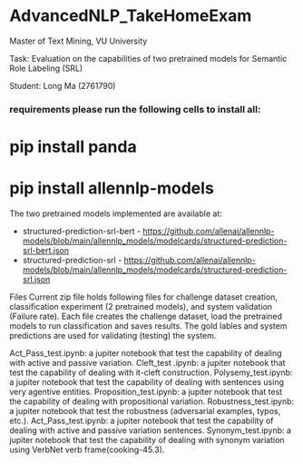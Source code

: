 # AdvancedNLP_TakeHomeExam

Master of Text Mining, VU University 

Task: Evaluation on the capabilities of two pretrained models for Semantic Role Labeling (SRL)

Student:
Long Ma (2761790)

### requirements please run the following cells to install all:

# pip install panda
# pip install allennlp-models

The two pretrained models implemented are available at:
* structured-prediction-srl-bert - https://github.com/allenai/allennlp-models/blob/main/allennlp_models/modelcards/structured-prediction-srl-bert.json
* structured-prediction-srl - https://github.com/allenai/allennlp-models/blob/main/allennlp_models/modelcards/structured-prediction-srl.json

Files
Current zip file holds following files for challenge dataset creation, classification experiment (2 pretrained models), and system validation (Failure rate). 
Each file creates the challenge dataset, load the pretrained models to run classification and saves results. The gold lables and system predictions are used for validating (testing) the system.

Act_Pass_test.ipynb: a jupiter notebook that test the capability of dealing with active and passive variation.
Cleft_test .ipynb: a jupiter notebook that test the capability of dealing with it-cleft construction.
Polysemy_test.ipynb: a jupiter notebook that test the capability of dealing with sentences using very agentive entities.
Proposition_test.ipynb: a jupiter notebook that test the capability of dealing with propositional variation.
Robustness_test.ipynb: a jupiter notebook that test the robustness (adversarial examples, typos, etc.).
Act_Pass_test.ipynb: a jupiter notebook that test the capability of dealing with active and passive variation sentences.
Synonym_test.ipynb: a jupiter notebook that test the capability of dealing with synonym variation using VerbNet verb frame(cooking-45.3).

